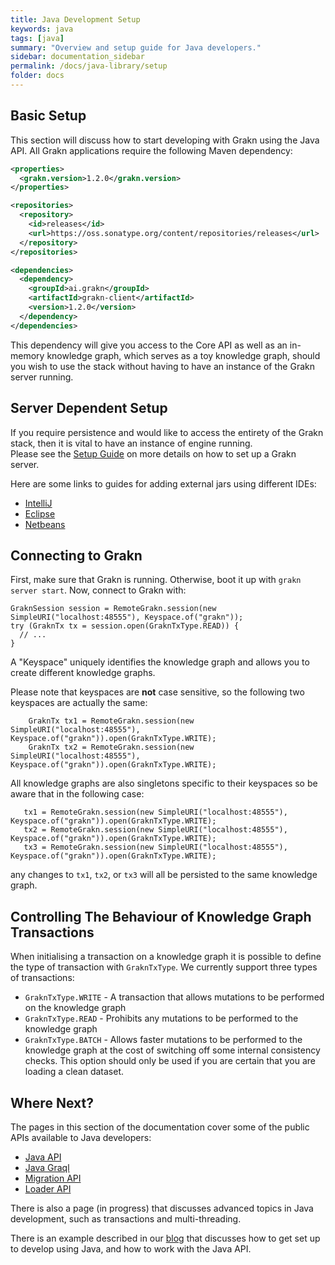 ```yaml
---
title: Java Development Setup
keywords: java
tags: [java]
summary: "Overview and setup guide for Java developers."
sidebar: documentation_sidebar
permalink: /docs/java-library/setup
folder: docs
---
```


## Basic Setup

This section will discuss how to start developing with Grakn using the Java API.
All Grakn applications require the following Maven dependency:

```xml
<properties>
  <grakn.version>1.2.0</grakn.version>
</properties>

<repositories>
  <repository>
    <id>releases</id>
    <url>https://oss.sonatype.org/content/repositories/releases</url>
  </repository>
</repositories>

<dependencies>
  <dependency>
    <groupId>ai.grakn</groupId>
    <artifactId>grakn-client</artifactId>
    <version>1.2.0</version>
  </dependency>
</dependencies>
```

This dependency will give you access to the Core API as well as an in-memory knowledge graph, which serves as a toy knowledge graph, should you wish to use the stack without having to have an instance of the Grakn server running.

## Server Dependent Setup

If you require persistence and would like to access the entirety of the Grakn stack, then it is vital to have an instance of engine running.  
Please see the [Setup Guide](../get-started/setup-guide) on more details on how to set up a Grakn server.

Here are some links to guides for adding external jars using different IDEs:

- [IntelliJ](https://www.jetbrains.com/help/idea/2016.1/configuring-module-dependencies-and-libraries.html)
- [Eclipse](http://www.tutorialspoint.com/eclipse/eclipse_java_build_path.htm)
- [Netbeans](http://oopbook.com/java-classpath-2/classpath-in-netbeans/)


## Connecting to Grakn

First, make sure that Grakn is running. Otherwise, boot it up with `grakn server start`. Now, connect to Grakn with:

```java-test-ignore
GraknSession session = RemoteGrakn.session(new SimpleURI("localhost:48555"), Keyspace.of("grakn"));
try (GraknTx tx = session.open(GraknTxType.READ)) {
  // ...
}

```

A "Keyspace" uniquely identifies the knowledge graph and allows you to create different knowledge graphs.

Please note that keyspaces are **not** case sensitive, so the following two keyspaces are actually the same:

```java-test-ignore
    GraknTx tx1 = RemoteGrakn.session(new SimpleURI("localhost:48555"), Keyspace.of("grakn")).open(GraknTxType.WRITE);
    GraknTx tx2 = RemoteGrakn.session(new SimpleURI("localhost:48555"), Keyspace.of("grakn")).open(GraknTxType.WRITE);
```

All knowledge graphs are also singletons specific to their keyspaces so be aware that in the following case:

```java-test-ignore
   tx1 = RemoteGrakn.session(new SimpleURI("localhost:48555"), Keyspace.of("grakn")).open(GraknTxType.WRITE);
   tx2 = RemoteGrakn.session(new SimpleURI("localhost:48555"), Keyspace.of("grakn")).open(GraknTxType.WRITE);
   tx3 = RemoteGrakn.session(new SimpleURI("localhost:48555"), Keyspace.of("grakn")).open(GraknTxType.WRITE);
```

any changes to `tx1`, `tx2`, or `tx3` will all be persisted to the same knowledge graph.

## Controlling The Behaviour of Knowledge Graph Transactions

When initialising a transaction on a knowledge graph it is possible to define the type of transaction with `GraknTxType`.
We currently support three types of transactions:

* `GraknTxType.WRITE` - A transaction that allows mutations to be performed on the knowledge graph
* `GraknTxType.READ` - Prohibits any mutations to be performed to the knowledge graph
* `GraknTxType.BATCH` - Allows faster mutations to be performed to the knowledge graph at the cost of switching off some internal consistency checks. This option should only be used if you are certain that you are loading a clean dataset.

## Where Next?

The pages in this section of the documentation cover some of the public APIs available to Java developers:

* [Java API](./core-api)
* [Java Graql](./graql-api)
* [Migration API](./migration-api)
* [Loader API](./loader-api)

There is also a page (in progress) that discusses advanced topics in Java development, such as transactions and multi-threading.

There is an example described in our [blog](https://blog.grakn.ai/working-with-grakn-ai-using-java-5f13f24f1269#.8df3991rw) that discusses how to get set up to develop using Java, and how to work with the Java API.
